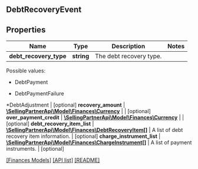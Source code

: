 ## DebtRecoveryEvent

## Properties

Name | Type | Description | Notes
------------ | ------------- | ------------- | -------------
**debt_recovery_type** | **string** | The debt recovery type.

Possible values:

* DebtPayment

* DebtPaymentFailure

*DebtAdjustment | [optional]
**recovery_amount** | [**\SellingPartnerApi\Model\Finances\Currency**](Currency.md) |  | [optional]
**over_payment_credit** | [**\SellingPartnerApi\Model\Finances\Currency**](Currency.md) |  | [optional]
**debt_recovery_item_list** | [**\SellingPartnerApi\Model\Finances\DebtRecoveryItem[]**](DebtRecoveryItem.md) | A list of debt recovery item information. | [optional]
**charge_instrument_list** | [**\SellingPartnerApi\Model\Finances\ChargeInstrument[]**](ChargeInstrument.md) | A list of payment instruments. | [optional]

[[Finances Models]](../) [[API list]](../../Api) [[README]](../../../README.md)
